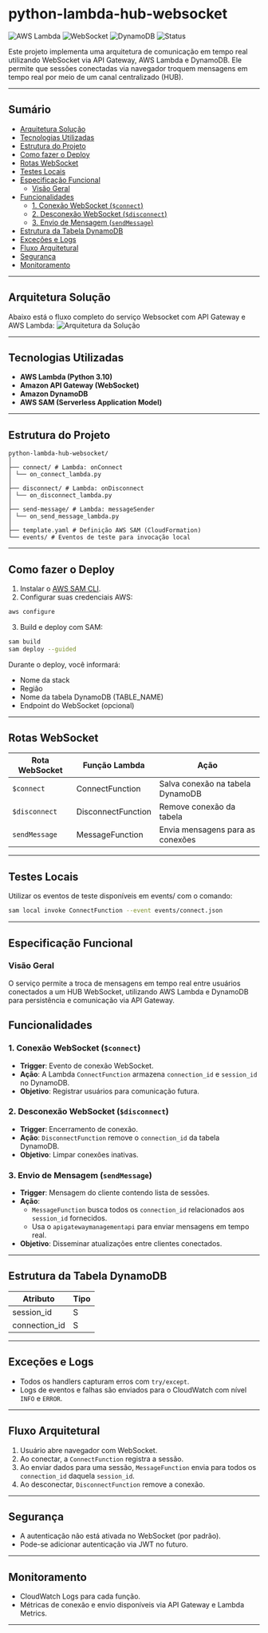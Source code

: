 # python-lambda-hub-websocket

![AWS Lambda](https://img.shields.io/badge/AWS-Lambda-orange?logo=amazon-aws&style=for-the-badge)
![WebSocket](https://img.shields.io/badge/API%20Gateway-WebSocket-blue?style=for-the-badge)
![DynamoDB](https://img.shields.io/badge/DynamoDB-NoSQL-blueviolet?logo=amazon-aws&style=for-the-badge)
![Status](https://img.shields.io/badge/Status-Concluído-green?style=for-the-badge)

Este projeto implementa uma arquitetura de comunicação em tempo real utilizando WebSocket via API Gateway, AWS Lambda e DynamoDB. Ele permite que sessões conectadas via navegador troquem mensagens em tempo real por meio de um canal centralizado (HUB).

---

## Sumário

* [Arquitetura Solução](#arquitetura-solução)
* [Tecnologias Utilizadas](#tecnologias-utilizadas)
* [Estrutura do Projeto](#estrutura-do-projeto)
* [Como fazer o Deploy](#como-fazer-o-deploy)
* [Rotas WebSocket](#rotas-websocket)
* [Testes Locais](#testes-locais)
* [Especificação Funcional](#especificação-funcional)
  * [Visão Geral](#visão-geral)
* [Funcionalidades](#funcionalidades)
  * [1. Conexão WebSocket (`$connect`)](#1-conexão-websocket-connect)
  * [2. Desconexão WebSocket (`$disconnect`)](#2-desconexão-websocket-disconnect)
  * [3. Envio de Mensagem (`sendMessage`)](#3-envio-de-mensagem-sendmessage)
* [Estrutura da Tabela DynamoDB](#estrutura-da-tabela-dynamodb)
* [Exceções e Logs](#exceções-e-logs)
* [Fluxo Arquitetural](#fluxo-arquitetural)
* [Segurança](#segurança)
* [Monitoramento](#monitoramento)

---

## Arquitetura Solução

Abaixo está o fluxo completo do serviço Websocket com API Gateway e AWS Lambda:
![Arquitetura da Solução](docs/img/solucao_lambda_hub_aws_python_atualizada.drawio.png)

---

## Tecnologias Utilizadas

- **AWS Lambda (Python 3.10)**
- **Amazon API Gateway (WebSocket)**
- **Amazon DynamoDB**
- **AWS SAM (Serverless Application Model)**

---

## Estrutura do Projeto

    python-lambda-hub-websocket/
    │
    ├── connect/ # Lambda: onConnect
    │ └── on_connect_lambda.py
    │
    ├── disconnect/ # Lambda: onDisconnect
    │ └── on_disconnect_lambda.py
    │
    ├── send-message/ # Lambda: messageSender
    │ └── on_send_message_lambda.py
    │
    ├── template.yaml # Definição AWS SAM (CloudFormation)
    └── events/ # Eventos de teste para invocação local

---

## Como fazer o Deploy
1. Instalar o [AWS SAM CLI](https://docs.aws.amazon.com/serverless-application-model/latest/developerguide/install-sam-cli.html).
2. Configurar suas credenciais AWS:
```bash
aws configure
```
3. Build e deploy com SAM:
```bash
sam build
sam deploy --guided
```
Durante o deploy, você informará:
- Nome da stack
- Região
- Nome da tabela DynamoDB (TABLE_NAME)
- Endpoint do WebSocket (opcional)

---

## Rotas WebSocket

| Rota WebSocket | Função Lambda      | Ação                             |
| -------------- | ------------------ | -------------------------------- |
| `$connect`     | ConnectFunction    | Salva conexão na tabela DynamoDB |
| `$disconnect`  | DisconnectFunction | Remove conexão da tabela         |
| `sendMessage`  | MessageFunction    | Envia mensagens para as conexões |

---

## Testes Locais
Utilizar os eventos de teste disponíveis em events/ com o comando:
```bash
sam local invoke ConnectFunction --event events/connect.json
```

---

## Especificação Funcional
### Visão Geral
O serviço permite a troca de mensagens em tempo real entre usuários conectados a um HUB WebSocket, utilizando AWS Lambda e DynamoDB para persistência e comunicação via API Gateway.

## Funcionalidades
### 1. Conexão WebSocket (`$connect`)
- **Trigger**: Evento de conexão WebSocket.
- **Ação**: A Lambda `ConnectFunction` armazena `connection_id` e `session_id` no DynamoDB.
- **Objetivo**: Registrar usuários para comunicação futura.

### 2. Desconexão WebSocket (`$disconnect`)
- **Trigger**: Encerramento de conexão.
- **Ação**: `DisconnectFunction` remove o `connection_id` da tabela DynamoDB.
- **Objetivo**: Limpar conexões inativas.

### 3. Envio de Mensagem (`sendMessage`)
- **Trigger**: Mensagem do cliente contendo lista de sessões.
- **Ação**:
  - `MessageFunction` busca todos os `connection_id` relacionados aos `session_id` fornecidos.
  - Usa o `apigatewaymanagementapi` para enviar mensagens em tempo real.
- **Objetivo**: Disseminar atualizações entre clientes conectados.

---

## Estrutura da Tabela DynamoDB

| Atributo      | Tipo |
|---------------|------|
| session_id    | S    |
| connection_id | S    |

---

## Exceções e Logs
- Todos os handlers capturam erros com `try/except`.
- Logs de eventos e falhas são enviados para o CloudWatch com nível `INFO` e `ERROR`.

---

## Fluxo Arquitetural
1. Usuário abre navegador com WebSocket.
2. Ao conectar, a `ConnectFunction` registra a sessão.
3. Ao enviar dados para uma sessão, `MessageFunction` envia para todos os `connection_id` daquela `session_id`.
4. Ao desconectar, `DisconnectFunction` remove a conexão.

---

## Segurança
- A autenticação não está ativada no WebSocket (por padrão).
- Pode-se adicionar autenticação via JWT no futuro.

---

## Monitoramento
- CloudWatch Logs para cada função.
- Métricas de conexão e envio disponíveis via API Gateway e Lambda Metrics.

---





